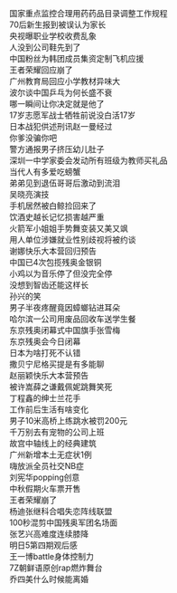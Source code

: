 国家重点监控合理用药药品目录调整工作规程  
70后新生报到被误认为家长  
央视曝职业学校收费乱象  
人没到公司鞋先到了  
中国粉丝为韩团成员集资定制飞机应援  
王者荣耀回应崩了  
广州教育局回应小学教材异味大  
波尔谈中国乒乓为何长盛不衰  
哪一瞬间让你决定就是他了  
17岁志愿军战士牺牲前说没白活17岁  
日本战犯供述刑讯赵一曼经过  
你爹没骗你吧  
警方通报男子挤压幼儿肚子  
深圳一中学家委会发动所有班级为教师买礼品  
当代人有多爱吃螃蟹  
弟弟见到退伍哥哥后激动到流泪  
吴晓亮演技  
手机居然被白鲸捡回来了  
饮酒史越长记忆损害越严重  
火箭军小姐姐手势舞变装又美又飒  
用人单位涉嫌就业性别歧视将被约谈  
谢娜快乐大本营回归预告  
中国已4次包揽残奥金银铜  
小鸡以为音乐停了但没完全停  
没想到智齿还能这样长  
孙兴的笑  
男子半夜疼醒竟因蟑螂钻进耳朵  
哈尔滨一公司用废品回收车送学生餐  
东京残奥闭幕式中国旗手张雪梅  
东京残奥会今日闭幕  
日本为啥打死不认错  
撒贝宁尼格买提是有多能聊  
赵丽颖快乐大本营预告  
被许嵩薛之谦戴佩妮跳舞笑死  
丁程鑫的绅士兰花手  
工作前后生活有啥变化  
男子10米高桥上练跳水被罚200元  
千万别去有宠物的公司上班  
故宫中轴线上的经典建筑  
广州新增本土无症状1例  
嗨放派全员社交NB症  
刘宪华popping创意  
中秋假期火车票开售  
王者荣耀崩了  
杨迪张继科合唱失恋阵线联盟  
100秒混剪中国残奥军团名场面  
张艺兴高难度连续膝降  
明日5第四期观后感  
王一博battle身体控制力  
7Z朝鲜语原创rap燃炸舞台  
乔四美什么时候能离婚  
